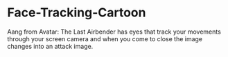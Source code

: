 # Face-Tracking-Cartoon
Aang from Avatar: The Last Airbender has eyes that track your movements through your screen camera and when you come to close the image changes into an attack image.
